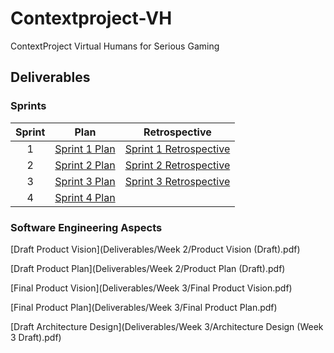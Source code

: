 # Contextproject-VH
ContextProject Virtual Humans for Serious Gaming

## Deliverables

### Sprints

| Sprint | Plan | Retrospective |
|:------:|:----:|:-------------:|
| 1      | [Sprint 1 Plan][S1P] | [Sprint 1 Retrospective][S1R] |
| 2      | [Sprint 2 Plan][S2P] | [Sprint 2 Retrospective][S2R] |
| 3      | [Sprint 3 Plan][S3P] | [Sprint 3 Retrospective][S3R] |
| 4      | [Sprint 4 Plan][S4P] |               |

### Software Engineering Aspects

[Draft Product Vision](Deliverables/Week 2/Product Vision (Draft).pdf)

[Draft Product Plan](Deliverables/Week 2/Product Plan (Draft).pdf)

[Final Product Vision](Deliverables/Week 3/Final Product Vision.pdf)

[Final Product Plan](Deliverables/Week 3/Final Product Plan.pdf)

[Draft Architecture Design](Deliverables/Week 3/Architecture Design (Week 3 Draft).pdf)

[S1P]: <Deliverables/Week%201/Sprint_1.pdf>
[S1R]: Deliverables/Week%202/Retrospective%20Sprint%201.pdf
[S2P]: Deliverables/Week%202/Backlog%20Sprint%202.pdf
[S2R]: Deliverables/Week%202/Retrospective%20Sprint%202.pdf
[S3P]: Deliverables/Week%202/Backlog%20Sprint%203.pdf
[S3R]: Deliverables/Week%202/Retrospective%20Sprint%203.pdf
[S4P]: Deliverables/Week%202/Backlog%20Sprint%204.pdf
